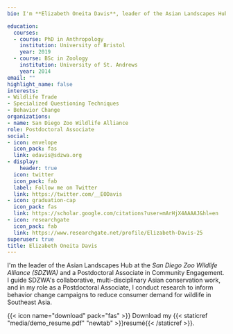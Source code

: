 ```yaml
---
bio: I'm **Elizabeth Oneita Davis**, leader of the Asian Landscapes Hub at the San Diego Zoo Wildlife Alliance (SDZWA) and a Postdoctoral Associate in Community Engagement. I guide SDZWA's collaborative, multi-disciplinary Asian conservation work, and in my role as a Postdoctoral Associate, I conduct research to inform behavior change campaigns to reduce consumer demand for wildlife in Southeast Asia. 

education:
  courses:
  - course: PhD in Anthropology
    institution: University of Bristol
    year: 2019
  - course: BSc in Zoology
    institution: University of St. Andrews
    year: 2014
email: ""
highlight_name: false
interests:
- Wildlife Trade
- Specialized Questioning Techniques
- Behavior Change
organizations:
- name: San Diego Zoo Wildlife Alliance
role: Postdoctoral Associate
social:
- icon: envelope
  icon_pack: fas
  link: edavis@sdzwa.org
- display:
    header: true
  icon: twitter
  icon_pack: fab
  label: Follow me on Twitter
  link: https://twitter.com/__EODavis
- icon: graduation-cap
  icon_pack: fas
  link: https://scholar.google.com/citations?user=mArHjX4AAAAJ&hl=en
- icon: researchgate
  icon_pack: fab
  link: https://www.researchgate.net/profile/Elizabeth-Davis-25
superuser: true
title: Elizabeth Oneita Davis
---
```


I'm the leader of the Asian Landscapes Hub at the *San Diego Zoo Wildlife Alliance (SDZWA)* and a Postdoctoral Associate in Community Engagement. I guide SDZWA's collaborative, multi-disciplinary Asian conservation work, and in my role as a Postdoctoral Associate, I conduct research to inform behavior change campaigns to reduce consumer demand for wildlife in Southeast Asia.

{{< icon name="download" pack="fas" >}} Download my {{< staticref "media/demo_resume.pdf" "newtab" >}}resumé{{< /staticref >}}.
